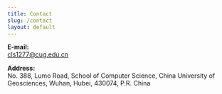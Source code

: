 ```yaml
---
title: Contact
slug: /contact
layout: default
---
```


<p>
<b>E-mail:</b>
<br/>
<a href="mailto:cls1277@cug.edu.cn">cls1277@cug.edu.cn</a>
</p>

<p>
<b>Address:</b>
<br/>
No. 388, Lumo Road, School of Computer Science, China University of Geosciences, Wuhan, Hubei, 430074, P.R. China
</p>